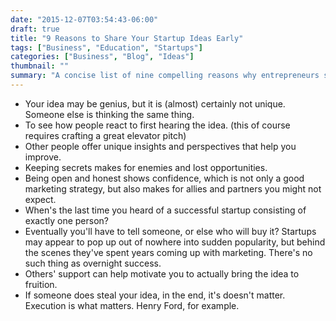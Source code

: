```yaml
---
date: "2015-12-07T03:54:43-06:00"
draft: true
title: "9 Reasons to Share Your Startup Ideas Early"
tags: ["Business", "Education", "Startups"]
categories: ["Business", "Blog", "Ideas"]
thumbnail: ""
summary: "A concise list of nine compelling reasons why entrepreneurs should share their startup ideas early rather than keeping them secret, emphasizing collaboration and execution over secrecy."
---
```


- Your idea may be genius, but it is (almost) certainly not unique. Someone else is thinking the same thing.
- To see how people react to first hearing the idea. (this of course requires crafting a great elevator pitch)
- Other people offer unique insights and perspectives that help you improve.
- Keeping secrets makes for enemies and lost opportunities.
- Being open and honest shows confidence, which is not only a good marketing strategy, but also makes for allies and partners you might not expect.
- When's the last time you heard of a successful startup consisting of exactly one person?
- Eventually you'll have to tell someone, or else who will buy it? Startups may appear to pop up out of nowhere into sudden popularity, but behind the scenes they've spent years coming up with marketing. There's no such thing as overnight success.
- Others' support can help motivate you to actually bring the idea to fruition.
- If someone does steal your idea, in the end, it's doesn't matter. Execution is what matters. Henry Ford, for example.

